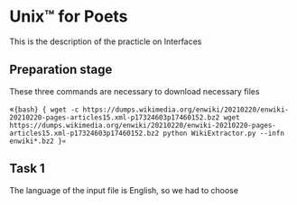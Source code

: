 # Unix™ for Poets

This is the description of the practicle on Interfaces

## Preparation stage

These three commands are necessary to download necessary files


«`{bash} {
    wget -c https://dumps.wikimedia.org/enwiki/20210220/enwiki-20210220-pages-articles15.xml-p17324603p17460152.bz2
    wget https://dumps.wikimedia.org/enwiki/20210220/enwiki-20210220-pages-articles15.xml-p17324603p17460152.bz2
    python WikiExtractor.py --infn enwiki*.bz2
}«`


## Task 1

The language of the input file is English, so we had to choose 
